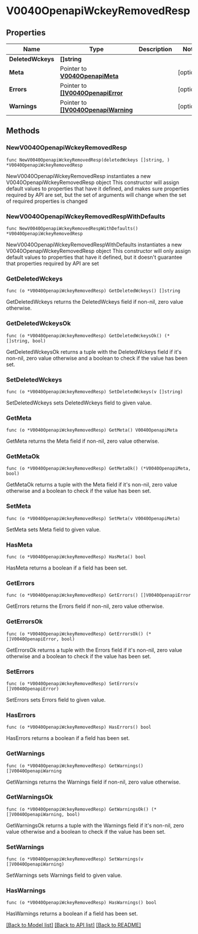 # V0040OpenapiWckeyRemovedResp

## Properties

Name | Type | Description | Notes
------------ | ------------- | ------------- | -------------
**DeletedWckeys** | **[]string** |  | 
**Meta** | Pointer to [**V0040OpenapiMeta**](V0040OpenapiMeta.md) |  | [optional] 
**Errors** | Pointer to [**[]V0040OpenapiError**](V0040OpenapiError.md) |  | [optional] 
**Warnings** | Pointer to [**[]V0040OpenapiWarning**](V0040OpenapiWarning.md) |  | [optional] 

## Methods

### NewV0040OpenapiWckeyRemovedResp

`func NewV0040OpenapiWckeyRemovedResp(deletedWckeys []string, ) *V0040OpenapiWckeyRemovedResp`

NewV0040OpenapiWckeyRemovedResp instantiates a new V0040OpenapiWckeyRemovedResp object
This constructor will assign default values to properties that have it defined,
and makes sure properties required by API are set, but the set of arguments
will change when the set of required properties is changed

### NewV0040OpenapiWckeyRemovedRespWithDefaults

`func NewV0040OpenapiWckeyRemovedRespWithDefaults() *V0040OpenapiWckeyRemovedResp`

NewV0040OpenapiWckeyRemovedRespWithDefaults instantiates a new V0040OpenapiWckeyRemovedResp object
This constructor will only assign default values to properties that have it defined,
but it doesn't guarantee that properties required by API are set

### GetDeletedWckeys

`func (o *V0040OpenapiWckeyRemovedResp) GetDeletedWckeys() []string`

GetDeletedWckeys returns the DeletedWckeys field if non-nil, zero value otherwise.

### GetDeletedWckeysOk

`func (o *V0040OpenapiWckeyRemovedResp) GetDeletedWckeysOk() (*[]string, bool)`

GetDeletedWckeysOk returns a tuple with the DeletedWckeys field if it's non-nil, zero value otherwise
and a boolean to check if the value has been set.

### SetDeletedWckeys

`func (o *V0040OpenapiWckeyRemovedResp) SetDeletedWckeys(v []string)`

SetDeletedWckeys sets DeletedWckeys field to given value.


### GetMeta

`func (o *V0040OpenapiWckeyRemovedResp) GetMeta() V0040OpenapiMeta`

GetMeta returns the Meta field if non-nil, zero value otherwise.

### GetMetaOk

`func (o *V0040OpenapiWckeyRemovedResp) GetMetaOk() (*V0040OpenapiMeta, bool)`

GetMetaOk returns a tuple with the Meta field if it's non-nil, zero value otherwise
and a boolean to check if the value has been set.

### SetMeta

`func (o *V0040OpenapiWckeyRemovedResp) SetMeta(v V0040OpenapiMeta)`

SetMeta sets Meta field to given value.

### HasMeta

`func (o *V0040OpenapiWckeyRemovedResp) HasMeta() bool`

HasMeta returns a boolean if a field has been set.

### GetErrors

`func (o *V0040OpenapiWckeyRemovedResp) GetErrors() []V0040OpenapiError`

GetErrors returns the Errors field if non-nil, zero value otherwise.

### GetErrorsOk

`func (o *V0040OpenapiWckeyRemovedResp) GetErrorsOk() (*[]V0040OpenapiError, bool)`

GetErrorsOk returns a tuple with the Errors field if it's non-nil, zero value otherwise
and a boolean to check if the value has been set.

### SetErrors

`func (o *V0040OpenapiWckeyRemovedResp) SetErrors(v []V0040OpenapiError)`

SetErrors sets Errors field to given value.

### HasErrors

`func (o *V0040OpenapiWckeyRemovedResp) HasErrors() bool`

HasErrors returns a boolean if a field has been set.

### GetWarnings

`func (o *V0040OpenapiWckeyRemovedResp) GetWarnings() []V0040OpenapiWarning`

GetWarnings returns the Warnings field if non-nil, zero value otherwise.

### GetWarningsOk

`func (o *V0040OpenapiWckeyRemovedResp) GetWarningsOk() (*[]V0040OpenapiWarning, bool)`

GetWarningsOk returns a tuple with the Warnings field if it's non-nil, zero value otherwise
and a boolean to check if the value has been set.

### SetWarnings

`func (o *V0040OpenapiWckeyRemovedResp) SetWarnings(v []V0040OpenapiWarning)`

SetWarnings sets Warnings field to given value.

### HasWarnings

`func (o *V0040OpenapiWckeyRemovedResp) HasWarnings() bool`

HasWarnings returns a boolean if a field has been set.


[[Back to Model list]](../README.md#documentation-for-models) [[Back to API list]](../README.md#documentation-for-api-endpoints) [[Back to README]](../README.md)


